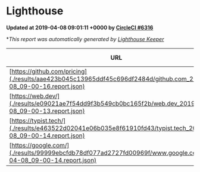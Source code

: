 
# Lighthouse

**Updated at 2019-04-08 09:01:11 +0000 by [CircleCI #6316](https://circleci.com/gh/ItinerisLtd/lighthouse-keeper-example/6316)**

**This report was automatically generated by [Lighthouse Keeper](https://github.com/itinerisltd/lighthouse-keeper)*

| URL | Performance | Accessibility | Best Practices | SEO | PWA | Updated At |
| --- | --- | --- | --- | --- | --- | --- |
| [https://github.com/pricing](./results/aae423b045c13965ddf45c696df2484d/github.com_2019-04-08_09-00-16.report.json) | 0.87 | 0.89 | 0.93 | 0.9 | 0.58 | 2019-04-08T09:00:16.742Z |
| [https://web.dev/](./results/e09021ae7f54dd9f3b549cb0bc165f2b/web.dev_2019-04-08_09-00-13.report.json) | 0.97 | 0.93 | 1 | 0.96 | 1 | 2019-04-08T09:00:13.951Z |
| [https://typist.tech/](./results/e463522d02041e06b035e8f61910fd43/typist.tech_2019-04-08_09-00-14.report.json) | 1 |  |  |  |  | 2019-04-08T09:00:14.723Z |
| [https://google.com/](./results/99999ebcfdb78df077ad2727fd00969f/www.google.com_2019-04-08_09-00-14.report.json) | 0.96 | 0.71 | 0.93 | 0.82 | 0.58 | 2019-04-08T09:00:14.455Z |
